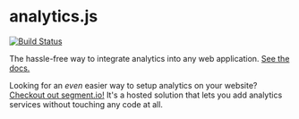 analytics.js
============

[![Build Status](https://travis-ci.org/segmentio/analytics.js.png)](https://travis-ci.org/segmentio/analytics.js)

The hassle-free way to integrate analytics into any web application. [See the docs.](http://segmentio.github.com/analytics.js/)

Looking for an _even_ easier way to setup analytics on your website? [Checkout out segment.io!](https://segment.io) It's a hosted solution that lets you add analytics services without touching any code at all.
